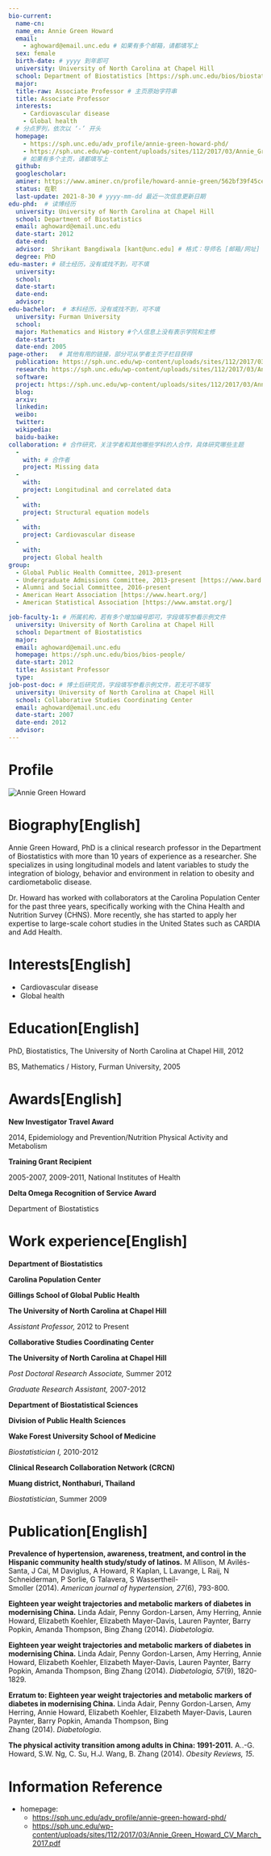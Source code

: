 ```yaml
---
bio-current:
  name-cn: 
  name_en: Annie Green Howard
  email: 
    - aghoward@email.unc.edu # 如果有多个邮箱，请都填写上
  sex: female
  birth-date: # yyyy 到年即可
  university: University of North Carolina at Chapel Hill 
  school: Department of Biostatistics [https://sph.unc.edu/bios/biostatistics/] # 格式：学院名称[学院官网链接]
  major: 
  title-raw: Associate Professor # 主页原始字符串
  title: Associate Professor
  interests: 
    - Cardiovascular disease  
    - Global health
  # 分点罗列，依次以 ‘-’ 开头
  homepage: 
    - https://sph.unc.edu/adv_profile/annie-green-howard-phd/ 
    - https://sph.unc.edu/wp-content/uploads/sites/112/2017/03/Annie_Green_Howard_CV_March_2017.pdf
    # 如果有多个主页，请都填写上
  github: 
  googlescholar:  
  aminer: https://www.aminer.cn/profile/howard-annie-green/562bf39f45cedb3398ba1f2c 
  status: 在职
  last-update: 2021-8-30 # yyyy-mm-dd 最近一次信息更新日期
edu-phd:  # 读博经历
  university: University of North Carolina at Chapel Hill
  school: Department of Biostatistics 
  email: aghoward@email.unc.edu
  date-start: 2012
  date-end: 
  advisor:  Shrikant Bangdiwala [kant@unc.edu] # 格式：导师名 [邮箱/网址]
  degree: PhD
edu-master: # 硕士经历，没有或找不到，可不填
  university: 
  school: 
  date-start: 
  date-end: 
  advisor:
edu-bachelor:  # 本科经历，没有或找不到，可不填
  university: Furman University
  school: 
  major: Mathematics and History #个人信息上没有表示学院和主修
  date-start: 
  date-end: 2005
page-other:   # 其他有用的链接，部分可从学者主页子栏目获得
  publication: https://sph.unc.edu/wp-content/uploads/sites/112/2017/03/Annie_Green_Howard_CV_March_2017.pdf
  research: https://sph.unc.edu/wp-content/uploads/sites/112/2017/03/Annie_Green_Howard_CV_March_2017.pdf
  software: 
  project: https://sph.unc.edu/wp-content/uploads/sites/112/2017/03/Annie_Green_Howard_CV_March_2017.pdf
  blog: 
  arxiv: 
  linkedin: 
  weibo:
  twitter:
  wikipedia:
  baidu-baike:
collaboration: # 合作研究，关注学者和其他哪些学科的人合作，具体研究哪些主题
  - 
    with: # 合作者
    project: Missing data
  - 
    with: 
    project: Longitudinal and correlated data
  - 
    with: 
    project: Structural equation models
  -
    with: 
    project: Cardiovascular disease
  -
    with:
    project: Global health
group: 
  - Global Public Health Committee, 2013-present  
  - Undergraduate Admissions Committee, 2013-present [https://www.bard.edu/admission/]
  - Alumni and Social Committee, 2016-present
  - American Heart Association [https://www.heart.org/]
  - American Statistical Association [https://www.amstat.org/]

job-faculty-1: # 所属机构，若有多个增加编号即可，字段填写参看示例文件
  university: University of North Carolina at Chapel Hill 
  school: Department of Biostatistics
  major: 
  email: aghoward@email.unc.edu  
  homepage: https://sph.unc.edu/bios/bios-people/
  date-start: 2012
  title: Assistant Professor
  type: 
job-post-doc: # 博士后研究员，字段填写参看示例文件，若无可不填写
  university: University of North Carolina at Chapel Hill 
  school: Collaborative Studies Coordinating Center
  email: aghoward@email.unc.edu 
  date-start: 2007
  date-end: 2012
  advisor: 
---
```


# Profile

![Annie Green Howard](https://sph.unc.edu/wp-content/uploads/sites/112/2021/06/Howard_AnnieGreen_738x714.jpg)

# Biography[English]

Annie Green Howard, PhD is a clinical research professor in the Department of Biostatistics with more than 10 years of experience as a researcher. She specializes in using longitudinal models and latent variables to study the integration of biology, behavior and environment in relation to obesity and cardiometabolic disease.  

Dr. Howard has worked with collaborators at the Carolina Population Center for the past three years, specifically working with the China Health and Nutrition Survey (CHNS). More recently, she has started to apply her expertise to large-scale cohort studies in the United States such as CARDIA and Add Health.


# Interests[English]
- Cardiovascular disease  
- Global health

# Education[English]

PhD, Biostatistics, The University of North Carolina at Chapel Hill, 2012

BS, Mathematics / History, Furman University, 2005



# Awards[English]

**New Investigator Travel Award**

2014, Epidemiology and Prevention/Nutrition Physical Activity and Metabolism

**Training Grant Recipient**

2005-2007, 2009-2011, National Institutes of Health

**Delta Omega Recognition of Service Award**

Department of Biostatistics

# Work experience[English]

**Department of Biostatistics**

**Carolina Population Center**

**Gillings School of Global Public Health**

**The University of North Carolina at Chapel Hill**

_Assistant Professor,_ 2012 to Present

**Collaborative Studies Coordinating Center**

**The University of North Carolina at Chapel Hill**

_Post Doctoral Research Associate,_ Summer 2012

_Graduate Research Assistant,_ 2007-2012

**Department of Biostatistical Sciences**

**Division of Public Health Sciences**

**Wake Forest University School of Medicine**

_Biostatistician I,_	2010-2012

**Clinical Research Collaboration Network (CRCN)**

**Muang district, Nonthaburi, Thailand**

_Biostatistician_, Summer 2009


# Publication[English]

**Prevalence of hypertension, awareness, treatment, and control in the Hispanic community health study/study of latinos.** M Allison, M Avilés-Santa, J Cai, M Daviglus, A Howard, R Kaplan, L Lavange, L Raij, N Schneiderman, P Sorlie, G Talavera, S Wassertheil-Smoller (2014). _American journal of hypertension, 27_(6), 793-800.

**Eighteen year weight trajectories and metabolic markers of diabetes in modernising China.** Linda Adair, Penny Gordon-Larsen, Amy Herring, Annie Howard, Elizabeth Koehler, Elizabeth Mayer-Davis, Lauren Paynter, Barry Popkin, Amanda Thompson, Bing Zhang (2014). _Diabetologia_.

**Eighteen year weight trajectories and metabolic markers of diabetes in modernising China.** Linda Adair, Penny Gordon-Larsen, Amy Herring, Annie Howard, Elizabeth Koehler, Elizabeth Mayer-Davis, Lauren Paynter, Barry Popkin, Amanda Thompson, Bing Zhang (2014). _Diabetologia, 57_(9), 1820-1829.

**Erratum to: Eighteen year weight trajectories and metabolic markers of diabetes in modernising China.** Linda Adair, Penny Gordon-Larsen, Amy Herring, Annie Howard, Elizabeth Koehler, Elizabeth Mayer-Davis, Lauren Paynter, Barry Popkin, Amanda Thompson, Bing Zhang (2014). _Diabetologia_.

**The physical activity transition among adults in China: 1991-2011.** A..-G. Howard, S.W. Ng, C. Su, H.J. Wang, B. Zhang (2014). _Obesity Reviews, 15_.

# Information Reference
- homepage: 
  - https://sph.unc.edu/adv_profile/annie-green-howard-phd/ 
  - https://sph.unc.edu/wp-content/uploads/sites/112/2017/03/Annie_Green_Howard_CV_March_2017.pdf

